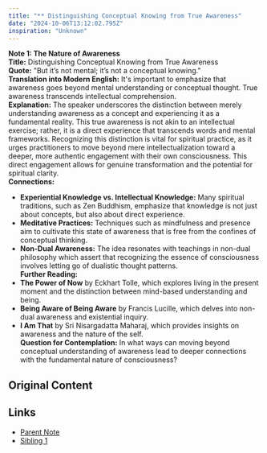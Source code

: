 ```yaml
---
title: "** Distinguishing Conceptual Knowing from True Awareness"
date: "2024-10-06T13:12:02.795Z"
inspiration: "Unknown"
---
```



**Note 1: The Nature of Awareness**  
**Title:** Distinguishing Conceptual Knowing from True Awareness  
**Quote:** "But it’s not mental; it’s not a conceptual knowing."  
**Translation into Modern English:** It's important to emphasize that awareness goes beyond mental understanding or conceptual thought. True awareness transcends intellectual comprehension.  
**Explanation:** The speaker underscores the distinction between merely understanding awareness as a concept and experiencing it as a fundamental reality. This true awareness is not akin to an intellectual exercise; rather, it is a direct experience that transcends words and mental frameworks. Recognizing this distinction is vital for spiritual practice, as it urges practitioners to move beyond mere intellectualization toward a deeper, more authentic engagement with their own consciousness. This direct engagement allows for genuine transformation and the potential for spiritual clarity.  
**Connections:**  
- **Experiential Knowledge vs. Intellectual Knowledge:** Many spiritual traditions, such as Zen Buddhism, emphasize that knowledge is not just about concepts, but also about direct experience.  
- **Meditative Practices:** Techniques such as mindfulness and presence aim to cultivate this state of awareness that is free from the confines of conceptual thinking.  
- **Non-Dual Awareness:** The idea resonates with teachings in non-dual philosophy which assert that recognizing the essence of consciousness involves letting go of dualistic thought patterns.  
**Further Reading:**  
- **The Power of Now** by Eckhart Tolle, which explores living in the present moment and the distinction between mind-based understanding and being.  
- **Being Aware of Being Aware** by Francis Lucille, which delves into non-dual awareness and existential inquiry.  
- **I Am That** by Sri Nisargadatta Maharaj, which provides insights on awareness and the nature of the self.  
**Question for Contemplation:** In what ways can moving beyond conceptual understanding of awareness lead to deeper connections with the fundamental nature of consciousness?

## Original Content



## Links

- [Parent Note](/parent-note.md)
- [Sibling 1](/zettel1.md)
